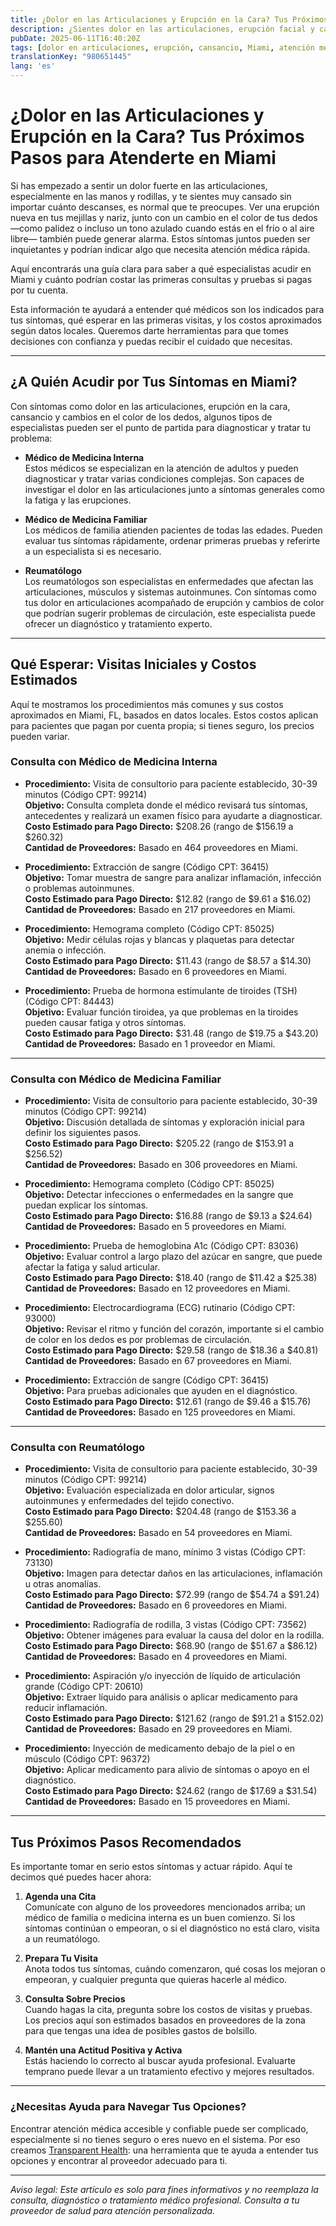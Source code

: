```yaml
---
title: ¿Dolor en las Articulaciones y Erupción en la Cara? Tus Próximos Pasos para Atenderte en Miami  
description: ¿Sientes dolor en las articulaciones, erupción facial y cansancio? Descubre a qué especialista acudir y el costo estimado en Miami, FL para recibir la atención adecuada.  
pubDate: 2025-06-11T16:40:20Z
tags: [dolor en articulaciones, erupción, cansancio, Miami, atención médica, reumatología, medicina interna, medicina familiar]
translationKey: "980651445"
lang: 'es'
---
```


# ¿Dolor en las Articulaciones y Erupción en la Cara? Tus Próximos Pasos para Atenderte en Miami

Si has empezado a sentir un dolor fuerte en las articulaciones, especialmente en las manos y rodillas, y te sientes muy cansado sin importar cuánto descanses, es normal que te preocupes. Ver una erupción nueva en tus mejillas y nariz, junto con un cambio en el color de tus dedos —como palidez o incluso un tono azulado cuando estás en el frío o al aire libre— también puede generar alarma. Estos síntomas juntos pueden ser inquietantes y podrían indicar algo que necesita atención médica rápida.  

Aquí encontrarás una guía clara para saber a qué especialistas acudir en Miami y cuánto podrían costar las primeras consultas y pruebas si pagas por tu cuenta.  

Esta información te ayudará a entender qué médicos son los indicados para tus síntomas, qué esperar en las primeras visitas, y los costos aproximados según datos locales. Queremos darte herramientas para que tomes decisiones con confianza y puedas recibir el cuidado que necesitas.  

---

## ¿A Quién Acudir por Tus Síntomas en Miami?

Con síntomas como dolor en las articulaciones, erupción en la cara, cansancio y cambios en el color de los dedos, algunos tipos de especialistas pueden ser el punto de partida para diagnosticar y tratar tu problema:  

- **Médico de Medicina Interna**  
Estos médicos se especializan en la atención de adultos y pueden diagnosticar y tratar varias condiciones complejas. Son capaces de investigar el dolor en las articulaciones junto a síntomas generales como la fatiga y las erupciones.  

- **Médico de Medicina Familiar**  
Los médicos de familia atienden pacientes de todas las edades. Pueden evaluar tus síntomas rápidamente, ordenar primeras pruebas y referirte a un especialista si es necesario.  

- **Reumatólogo**  
Los reumatólogos son especialistas en enfermedades que afectan las articulaciones, músculos y sistemas autoinmunes. Con síntomas como tus dolor en articulaciones acompañado de erupción y cambios de color que podrían sugerir problemas de circulación, este especialista puede ofrecer un diagnóstico y tratamiento experto.  

---

## Qué Esperar: Visitas Iniciales y Costos Estimados

Aquí te mostramos los procedimientos más comunes y sus costos aproximados en Miami, FL, basados en datos locales. Estos costos aplican para pacientes que pagan por cuenta propia; si tienes seguro, los precios pueden variar.  

### Consulta con Médico de Medicina Interna  

- **Procedimiento:** Visita de consultorio para paciente establecido, 30-39 minutos (Código CPT: 99214)  
  **Objetivo:** Consulta completa donde el médico revisará tus síntomas, antecedentes y realizará un examen físico para ayudarte a diagnosticar.  
  **Costo Estimado para Pago Directo:** $208.26 (rango de $156.19 a $260.32)  
  **Cantidad de Proveedores:** Basado en 464 proveedores en Miami.  

- **Procedimiento:** Extracción de sangre (Código CPT: 36415)  
  **Objetivo:** Tomar muestra de sangre para analizar inflamación, infección o problemas autoinmunes.  
  **Costo Estimado para Pago Directo:** $12.82 (rango de $9.61 a $16.02)  
  **Cantidad de Proveedores:** Basado en 217 proveedores en Miami.  

- **Procedimiento:** Hemograma completo (Código CPT: 85025)  
  **Objetivo:** Medir células rojas y blancas y plaquetas para detectar anemia o infección.  
  **Costo Estimado para Pago Directo:** $11.43 (rango de $8.57 a $14.30)  
  **Cantidad de Proveedores:** Basado en 6 proveedores en Miami.  

- **Procedimiento:** Prueba de hormona estimulante de tiroides (TSH) (Código CPT: 84443)  
  **Objetivo:** Evaluar función tiroidea, ya que problemas en la tiroides pueden causar fatiga y otros síntomas.  
  **Costo Estimado para Pago Directo:** $31.48 (rango de $19.75 a $43.20)  
  **Cantidad de Proveedores:** Basado en 1 proveedor en Miami.  

---

### Consulta con Médico de Medicina Familiar  

- **Procedimiento:** Visita de consultorio para paciente establecido, 30-39 minutos (Código CPT: 99214)  
  **Objetivo:** Discusión detallada de síntomas y exploración inicial para definir los siguientes pasos.  
  **Costo Estimado para Pago Directo:** $205.22 (rango de $153.91 a $256.52)  
  **Cantidad de Proveedores:** Basado en 306 proveedores en Miami.  

- **Procedimiento:** Hemograma completo (Código CPT: 85025)  
  **Objetivo:** Detectar infecciones o enfermedades en la sangre que puedan explicar los síntomas.  
  **Costo Estimado para Pago Directo:** $16.88 (rango de $9.13 a $24.64)  
  **Cantidad de Proveedores:** Basado en 5 proveedores en Miami.  

- **Procedimiento:** Prueba de hemoglobina A1c (Código CPT: 83036)  
  **Objetivo:** Evaluar control a largo plazo del azúcar en sangre, que puede afectar la fatiga y salud articular.  
  **Costo Estimado para Pago Directo:** $18.40 (rango de $11.42 a $25.38)  
  **Cantidad de Proveedores:** Basado en 12 proveedores en Miami.  

- **Procedimiento:** Electrocardiograma (ECG) rutinario (Código CPT: 93000)  
  **Objetivo:** Revisar el ritmo y función del corazón, importante si el cambio de color en los dedos es por problemas de circulación.  
  **Costo Estimado para Pago Directo:** $29.58 (rango de $18.36 a $40.81)  
  **Cantidad de Proveedores:** Basado en 67 proveedores en Miami.  

- **Procedimiento:** Extracción de sangre (Código CPT: 36415)  
  **Objetivo:** Para pruebas adicionales que ayuden en el diagnóstico.  
  **Costo Estimado para Pago Directo:** $12.61 (rango de $9.46 a $15.76)  
  **Cantidad de Proveedores:** Basado en 125 proveedores en Miami.  

---

### Consulta con Reumatólogo  

- **Procedimiento:** Visita de consultorio para paciente establecido, 30-39 minutos (Código CPT: 99214)  
  **Objetivo:** Evaluación especializada en dolor articular, signos autoinmunes y enfermedades del tejido conectivo.  
  **Costo Estimado para Pago Directo:** $204.48 (rango de $153.36 a $255.60)  
  **Cantidad de Proveedores:** Basado en 54 proveedores en Miami.  

- **Procedimiento:** Radiografía de mano, mínimo 3 vistas (Código CPT: 73130)  
  **Objetivo:** Imagen para detectar daños en las articulaciones, inflamación u otras anomalías.  
  **Costo Estimado para Pago Directo:** $72.99 (rango de $54.74 a $91.24)  
  **Cantidad de Proveedores:** Basado en 6 proveedores en Miami.  

- **Procedimiento:** Radiografía de rodilla, 3 vistas (Código CPT: 73562)  
  **Objetivo:** Obtener imágenes para evaluar la causa del dolor en la rodilla.  
  **Costo Estimado para Pago Directo:** $68.90 (rango de $51.67 a $86.12)  
  **Cantidad de Proveedores:** Basado en 4 proveedores en Miami.  

- **Procedimiento:** Aspiración y/o inyección de líquido de articulación grande (Código CPT: 20610)  
  **Objetivo:** Extraer líquido para análisis o aplicar medicamento para reducir inflamación.  
  **Costo Estimado para Pago Directo:** $121.62 (rango de $91.21 a $152.02)  
  **Cantidad de Proveedores:** Basado en 29 proveedores en Miami.  

- **Procedimiento:** Inyección de medicamento debajo de la piel o en músculo (Código CPT: 96372)  
  **Objetivo:** Aplicar medicamento para alivio de síntomas o apoyo en el diagnóstico.  
  **Costo Estimado para Pago Directo:** $24.62 (rango de $17.69 a $31.54)  
  **Cantidad de Proveedores:** Basado en 15 proveedores en Miami.  

---

## Tus Próximos Pasos Recomendados  

Es importante tomar en serio estos síntomas y actuar rápido. Aquí te decimos qué puedes hacer ahora:  

1. **Agenda una Cita**  
Comunícate con alguno de los proveedores mencionados arriba; un médico de familia o medicina interna es un buen comienzo. Si los síntomas continúan o empeoran, o si el diagnóstico no está claro, visita a un reumatólogo.  

2. **Prepara Tu Visita**  
Anota todos tus síntomas, cuándo comenzaron, qué cosas los mejoran o empeoran, y cualquier pregunta que quieras hacerle al médico.  

3. **Consulta Sobre Precios**  
Cuando hagas la cita, pregunta sobre los costos de visitas y pruebas. Los precios aquí son estimados basados en proveedores de la zona para que tengas una idea de posibles gastos de bolsillo.  

4. **Mantén una Actitud Positiva y Activa**  
Estás haciendo lo correcto al buscar ayuda profesional. Evaluarte temprano puede llevar a un tratamiento efectivo y mejores resultados.  

---

### ¿Necesitas Ayuda para Navegar Tus Opciones?

Encontrar atención médica accesible y confiable puede ser complicado, especialmente si no tienes seguro o eres nuevo en el sistema. Por eso creamos [Transparent Health](https://transparenthealth.ai): una herramienta que te ayuda a entender tus opciones y encontrar al proveedor adecuado para ti.  

---

*Aviso legal: Este artículo es solo para fines informativos y no reemplaza la consulta, diagnóstico o tratamiento médico profesional. Consulta a tu proveedor de salud para atención personalizada.*